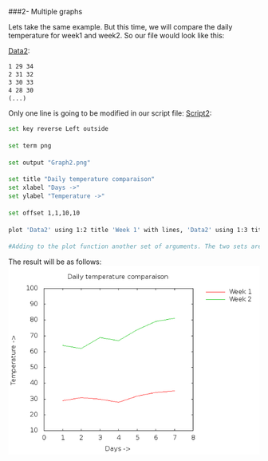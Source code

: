 ###2- Multiple graphs

Lets take the same example. But this time, we will compare the daily temperature for week1 and week2.
So our file would look like this:

[Data2](https://raw.githubusercontent.com/SamyMe/intro2gnuplot/master/Data2):
```text
1 29 34
2 31 32
3 30 33
4 28 30
(...)
```

Only one line is going to be modified in our script file:
[Script2](https://raw.githubusercontent.com/SamyMe/intro2gnuplot/master/Script2):

``` sh
set key reverse Left outside 

set term png 

set output "Graph2.png"

set title "Daily temperature comparaison"	
set xlabel "Days ->" 					
set ylabel "Temperature ->" 				

set offset 1,1,10,10 

plot 'Data2' using 1:2 title 'Week 1' with lines, 'Data2' using 1:3 title 'Week 2' with lines

#Adding to the plot function another set of arguments. The two sets are structured the same, and separated by a coma.

```

The result will be as follows:
![Graph2](https://raw.githubusercontent.com/SamyMe/intro2gnuplot/master/Graph2.png)
